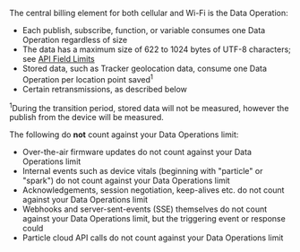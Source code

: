 The central billing element for both cellular and Wi-Fi is the Data Operation:

- Each publish, subscribe, function, or variable consumes one Data Operation regardless of size
- The data has a maximum size of 622 to 1024 bytes of UTF-8 characters; see [API Field Limits](/cards/firmware/cloud-functions/overview-of-api-field-limits/)
- Stored data, such as Tracker geolocation data, consume one Data Operation per location point saved<sup>1</sup>
- Certain retransmissions, as described below

<sup>1</sup>During the transition period, stored data will not be measured, however the publish from the device will be measured.

The following do **not** count against your Data Operations limit:

- Over-the-air firmware updates do not count against your Data Operations limit
- Internal events such as device vitals (beginning with "particle" or "spark") do not count against your Data Operations limit
- Acknowledgements, session negotiation, keep-alives etc. do not count against your Data Operations limit
- Webhooks and server-sent-events (SSE) themselves do not count against your Data Operations limit, but the triggering event or response could
- Particle cloud API calls do not count against your Data Operations limit
